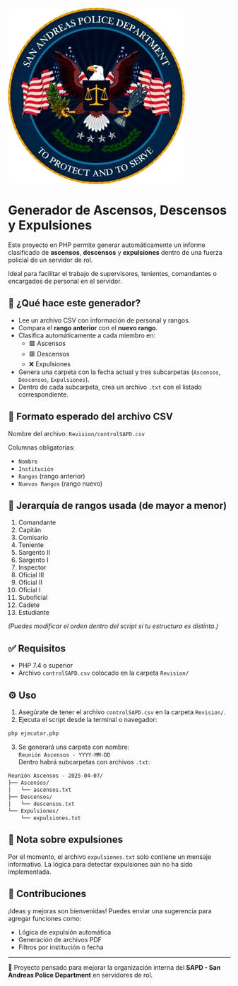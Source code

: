 ![alt text](Logos/logoSAPD.png)

# Generador de Ascensos, Descensos y Expulsiones

Este proyecto en PHP permite generar automáticamente un informe clasificado de **ascensos**, **descensos** y **expulsiones** dentro de una fuerza policial de un servidor de rol.

Ideal para facilitar el trabajo de supervisores, tenientes, comandantes o encargados de personal en el servidor.

## 📁 ¿Qué hace este generador?

- Lee un archivo CSV con información de personal y rangos.
- Compara el **rango anterior** con el **nuevo rango**.
- Clasifica automáticamente a cada miembro en:
  - 🟩 Ascensos
  - 🟥 Descensos
  - ❌ Expulsiones
- Genera una carpeta con la fecha actual y tres subcarpetas (`Ascensos`, `Descensos`, `Expulsiones`).
- Dentro de cada subcarpeta, crea un archivo `.txt` con el listado correspondiente.

## 📄 Formato esperado del archivo CSV

Nombre del archivo: `Revision/controlSAPD.csv`

Columnas obligatorias:

- `Nombre`
- `Institución`
- `Rangos` (rango anterior)
- `Nuevos Rangos` (rango nuevo)

## 🧠 Jerarquía de rangos usada (de mayor a menor)

1. Comandante  
2. Capitán  
3. Comisario  
4. Teniente  
5. Sargento II  
6. Sargento I  
7. Inspector  
8. Oficial III  
9. Oficial II  
10. Oficial I  
11. Suboficial  
12. Cadete  
13. Estudiante  

*(Puedes modificar el orden dentro del script si tu estructura es distinta.)*

## ✅ Requisitos

- PHP 7.4 o superior
- Archivo `controlSAPD.csv` colocado en la carpeta `Revision/`

## ⚙️ Uso

1. Asegúrate de tener el archivo `controlSAPD.csv` en la carpeta `Revision/`.
2. Ejecuta el script desde la terminal o navegador:

```bash
php ejecutar.php
```

3. Se generará una carpeta con nombre:  
   `Reunión Ascensos - YYYY-MM-DD`  
   Dentro habrá subcarpetas con archivos `.txt`:

```
Reunión Ascensos - 2025-04-07/
├── Ascensos/
│   └── ascensos.txt
├── Descensos/
│   └── descensos.txt
└── Expulsiones/
    └── expulsiones.txt
```

## 📌 Nota sobre expulsiones

Por el momento, el archivo `expulsiones.txt` solo contiene un mensaje informativo. La lógica para detectar expulsiones aún no ha sido implementada.

## 🤝 Contribuciones

¡Ideas y mejoras son bienvenidas! Puedes enviar una sugerencia para agregar funciones como:

- Lógica de expulsión automática
- Generación de archivos PDF
- Filtros por institución o fecha

---

📂 Proyecto pensado para mejorar la organización interna del **SAPD - San Andreas Police Department** en servidores de rol.
